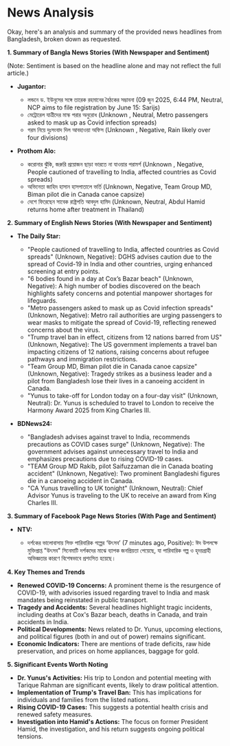 # News Analysis

Okay, here's an analysis and summary of the provided news headlines from Bangladesh, broken down as requested.

**1. Summary of Bangla News Stories (With Newspaper and Sentiment)**

(Note: Sentiment is based on the headline alone and may not reflect the full article.)

*   **Jugantor:**

    *   লন্ডনে ড. ইউনূসের সঙ্গে তারেক রহমানের বৈঠকের সম্ভাবনা (09 জুন 2025, 6:44 PM, Neutral, NCP aims to file registration by June 15: Sarijs)
    *   মেট্রোরেল যাত্রীদের মাস্ক পরার অনুরোধ (Unknown , Neutral, Metro passengers asked to mask up as Covid infection spreads)
    *   গরম নিয়ে দুঃসংবাদ দিল আবহাওয়া অফিস (Unknown , Negative, Rain likely over four divisions)
*   **Prothom Alo:**

    *   করোনার ঝুঁকি, জরুরি প্রয়োজন ছাড়া ভারতে না যাওয়ার পরামর্শ (Unknown , Negative, People cautioned of travelling to India, affected countries as Covid spreads)
    *   অভিনেতা জাহিদ হাসান হাসপাতালে ভর্তি (Unknown, Negative, Team Group MD, Biman pilot die in Canada canoe capsize)
    *   দেশে ফিরেছেন সাবেক রাষ্ট্রপতি আবদুল হামিদ (Unknown, Neutral, Abdul Hamid returns home after treatment in Thailand)

**2. Summary of English News Stories (With Newspaper and Sentiment)**

*   **The Daily Star:**

    *   "People cautioned of travelling to India, affected countries as Covid spreads" (Unknown, Negative): DGHS advises caution due to the spread of Covid-19 in India and other countries, urging enhanced screening at entry points.
    *   "6 bodies found in a day at Cox’s Bazar beach" (Unknown, Negative): A high number of bodies discovered on the beach highlights safety concerns and potential manpower shortages for lifeguards.
    *   "Metro passengers asked to mask up as Covid infection spreads" (Unknown, Negative): Metro rail authorities are urging passengers to wear masks to mitigate the spread of Covid-19, reflecting renewed concerns about the virus.
    *  "Trump travel ban in effect, citizens from 12 nations barred from US" (Unknown, Negative): The US government implements a travel ban impacting citizens of 12 nations, raising concerns about refugee pathways and immigration restrictions.
    *    "Team Group MD, Biman pilot die in Canada canoe capsize" (Unknown, Negative): Tragedy strikes as a business leader and a pilot from Bangladesh lose their lives in a canoeing accident in Canada.
    *   "Yunus to take-off for London today on a four-day visit" (Unknown, Neutral): Dr. Yunus is scheduled to travel to London to receive the Harmony Award 2025 from King Charles III.
*   **BDNews24:**

    *   "Bangladesh advises against travel to India, recommends precautions as COVID cases surge" (Unknown, Negative): The government advises against unnecessary travel to India and emphasizes precautions due to rising COVID-19 cases.
    *   "TEAM Group MD Rakib, pilot Saifuzzaman die in Canada boating accident" (Unknown, Negative): Two prominent Bangladeshi figures die in a canoeing accident in Canada.
    *   "CA Yunus travelling to UK tonight" (Unknown, Neutral): Chief Advisor Yunus is traveling to the UK to receive an award from King Charles III.

**3. Summary of Facebook Page News Stories (With Page and Sentiment)**

*   **NTV:**

    *   দর্শকের ভালোবাসায় সিক্ত পারিবারিক গল্পের ‘উৎসব’ (7 minutes ago, Positive): ঈদ উপলক্ষে মুক্তিপ্রাপ্ত "উৎসব" সিনেমাটি দর্শকদের মাঝে ব্যাপক জনপ্রিয়তা পেয়েছে, যা পারিবারিক গল্প ও হৃদয়গ্রাহী অভিজ্ঞতার কারণে বিশেষভাবে প্রশংসিত হয়েছে।

**4. Key Themes and Trends**

*   **Renewed COVID-19 Concerns:** A prominent theme is the resurgence of COVID-19, with advisories issued regarding travel to India and mask mandates being reinstated in public transport.
*   **Tragedy and Accidents:** Several headlines highlight tragic incidents, including deaths at Cox's Bazar beach, deaths in Canada, and train accidents in India.
*   **Political Developments:** News related to Dr. Yunus, upcoming elections, and political figures (both in and out of power) remains significant.
*   **Economic Indicators:** There are mentions of trade deficits, raw hide preservation, and prices on home appliances, baggage for gold.

**5. Significant Events Worth Noting**

*   **Dr. Yunus's Activities:** His trip to London and potential meeting with Tarique Rahman are significant events, likely to draw political attention.
*   **Implementation of Trump's Travel Ban:** This has implications for individuals and families from the listed nations.
*   **Rising COVID-19 Cases:** This suggests a potential health crisis and renewed safety measures.
*   **Investigation into Hamid's Actions:** The focus on former President Hamid, the investigation, and his return suggests ongoing political tensions.
